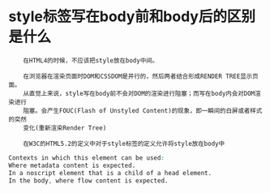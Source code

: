 # style标签写在body前和body后的区别是什么
    
        
        在HTML4的时候，不应该把style放在body中间。
    
        在浏览器在渲染页面时DOM和CSSDOM是并行的，然后两者结合形成RENDER TREE显示页面。
        从直觉上来说，style写在body前不会对DOM的渲染进行阻塞；而写在body内会对DOM渲染进行
        阻塞。会产生FOUC(Flash of Unstyled Content)的现象，即一瞬间的白屏或者样式的突然
        变化(重新渲染Render Tree)

        在W3C的HTML5.2的定义中对于style标签的定义允许将style放在body中

```CSS
Contexts in which this element can be used:
Where metadata content is expected.
In a noscript element that is a child of a head element.
In the body, where flow content is expected.

```